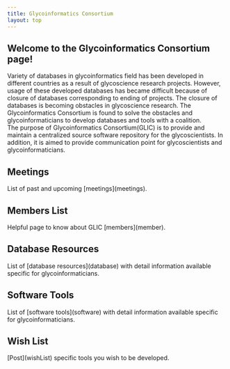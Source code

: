 ```yaml
---
title: Glycoinformatics Consortium
layout: top
---
```


<h2>Welcome to the Glycoinformatics Consortium page!</h2>
 Variety of databases in glycoinformatics field has been developed in different countries as a result of glycoscience research projects. However, usage of these developed databases has became difficult because of closure of databases corresponding to ending of projects. The closure of databases is becoming obstacles in glycoscience research. The Glycoinformatics Consortium is found to solve the obstacles and glycoinformaticians to develop databases and tools with a coalition.<br>   
The purpose of Glycoinformatics Consortium(GLIC) is to provide and maintain a centralized source software repository for the glycoscientists. In addition, it is aimed to provide communication point for glycoscientists and glycoinformaticians.

<h2>Meetings</h2>
List of past and upcoming [meetings](meetings).

<h2>Members List</h2>
Helpful page to know about GLIC [members](member).

<h2>Database Resources</h2>
List of [database resources](database) with detail information available specific for glycoinformaticians.

<h2>Software Tools</h2>
List of [software tools](software) with detail information available specific for glycoinformaticians.

<h2>Wish List</h2>
[Post](wishList) specific tools you wish to be developed.
